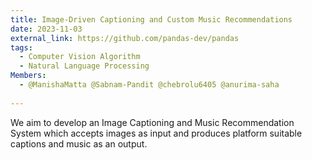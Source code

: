 ```yaml
---
title: Image-Driven Captioning and Custom Music Recommendations
date: 2023-11-03
external_link: https://github.com/pandas-dev/pandas
tags:
  - Computer Vision Algorithm
  - Natural Language Processing
Members:
  - @ManishaMatta @Sabnam-Pandit @chebrolu6405 @anurima-saha
  
---
```


We aim to develop an Image Captioning and Music Recommendation System which accepts images as input and produces platform suitable captions and music as an output. 

<!--more-->
